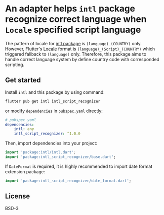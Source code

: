 # An adapter helps `intl` package recognize correct language when `Locale` specified script language

The pattern of locale for [intl package](https://pub.dev/packages/intl) is `(language)_(COUNTRY)` only.
However, Flutter's [Locale](https://api.flutter.dev/flutter/dart-ui/Locale-class.html) format is
`(language)_(Script)_(COUNTRY)` which triggered fallback to `(language)` only. Therefore, this package
aims to handle correct language system by define country code with corresponded scripting.

## Get started

Install `intl` and this package by using command:

```bash
flutter pub get intl intl_script_recognizer
```

or modify `dependencies` in `pubspec.yaml` directly:

```yaml
# pubspec.yaml
depencencies:
    intl: any
    intl_script_recognizer: ^1.0.0
```

Then, import dependencies into your project:

```dart
import 'package:intl/intl.dart';
import 'package:intl_script_recognizer/base.dart';
```

If `DateFormat` is required, it is highly recommended to import date format extension package:

```dart
import 'package:intl_script_recognizer/date_format.dart';
```

## License

BSD-3
